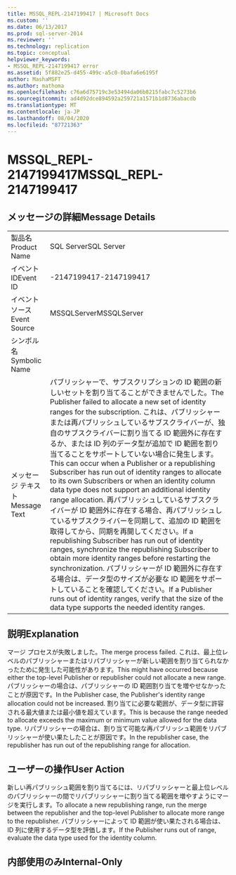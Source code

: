 ```yaml
---
title: MSSQL_REPL-2147199417 | Microsoft Docs
ms.custom: ''
ms.date: 06/13/2017
ms.prod: sql-server-2014
ms.reviewer: ''
ms.technology: replication
ms.topic: conceptual
helpviewer_keywords:
- MSSQL_REPL-2147199417 error
ms.assetid: 5f882e25-d455-499c-a5c0-0bafa6e6195f
author: MashaMSFT
ms.author: mathoma
ms.openlocfilehash: c76a6d75719c3e53494da06b8215fabc7c5273b6
ms.sourcegitcommit: ad4d92dce894592a259721a1571b1d8736abacdb
ms.translationtype: MT
ms.contentlocale: ja-JP
ms.lasthandoff: 08/04/2020
ms.locfileid: "87721363"
---
```

# <a name="mssql_repl-2147199417"></a><span data-ttu-id="1a351-102">MSSQL_REPL-2147199417</span><span class="sxs-lookup"><span data-stu-id="1a351-102">MSSQL_REPL-2147199417</span></span>
    
## <a name="message-details"></a><span data-ttu-id="1a351-103">メッセージの詳細</span><span class="sxs-lookup"><span data-stu-id="1a351-103">Message Details</span></span>  
  
|||  
|-|-|  
|<span data-ttu-id="1a351-104">製品名</span><span class="sxs-lookup"><span data-stu-id="1a351-104">Product Name</span></span>|<span data-ttu-id="1a351-105">SQL Server</span><span class="sxs-lookup"><span data-stu-id="1a351-105">SQL Server</span></span>|  
|<span data-ttu-id="1a351-106">イベント ID</span><span class="sxs-lookup"><span data-stu-id="1a351-106">Event ID</span></span>|<span data-ttu-id="1a351-107">-2147199417</span><span class="sxs-lookup"><span data-stu-id="1a351-107">-2147199417</span></span>|  
|<span data-ttu-id="1a351-108">イベント ソース</span><span class="sxs-lookup"><span data-stu-id="1a351-108">Event Source</span></span>|<span data-ttu-id="1a351-109">MSSQLServer</span><span class="sxs-lookup"><span data-stu-id="1a351-109">MSSQLServer</span></span>|  
|<span data-ttu-id="1a351-110">シンボル名</span><span class="sxs-lookup"><span data-stu-id="1a351-110">Symbolic Name</span></span>||  
|<span data-ttu-id="1a351-111">メッセージ テキスト</span><span class="sxs-lookup"><span data-stu-id="1a351-111">Message Text</span></span>|<span data-ttu-id="1a351-112">パブリッシャーで、サブスクリプションの ID 範囲の新しいセットを割り当てることができませんでした。</span><span class="sxs-lookup"><span data-stu-id="1a351-112">The Publisher failed to allocate a new set of identity ranges for the subscription.</span></span> <span data-ttu-id="1a351-113">これは、パブリッシャーまたは再パブリッシュしているサブスクライバーが、独自のサブスクライバーに割り当てる ID 範囲外に存在するか、または ID 列のデータ型が追加で ID 範囲を割り当てることをサポートしていない場合に発生します。</span><span class="sxs-lookup"><span data-stu-id="1a351-113">This can occur when a Publisher or a republishing Subscriber has run out of identity ranges to allocate to its own Subscribers or when an identity column data type does not support an additional identity range allocation.</span></span> <span data-ttu-id="1a351-114">再パブリッシュしているサブスクライバーが ID 範囲外に存在する場合、再パブリッシュしているサブスクライバーを同期して、追加の ID 範囲を取得してから、同期を再開してください。</span><span class="sxs-lookup"><span data-stu-id="1a351-114">If a republishing Subscriber has run out of identity ranges, synchronize the republishing Subscriber to obtain more identity ranges before restarting the synchronization.</span></span> <span data-ttu-id="1a351-115">パブリッシャーが ID 範囲外に存在する場合は、データ型のサイズが必要な ID 範囲をサポートしていることを確認してください。</span><span class="sxs-lookup"><span data-stu-id="1a351-115">If a Publisher runs out of identity ranges, verify that the size of the data type supports the needed identity ranges.</span></span>|  
  
## <a name="explanation"></a><span data-ttu-id="1a351-116">説明</span><span class="sxs-lookup"><span data-stu-id="1a351-116">Explanation</span></span>  
 <span data-ttu-id="1a351-117">マージ プロセスが失敗しました。</span><span class="sxs-lookup"><span data-stu-id="1a351-117">The merge process failed.</span></span> <span data-ttu-id="1a351-118">これは、最上位レベルのパブリッシャーまたはリパブリッシャーが新しい範囲を割り当てられなかったために発生した可能性があります。</span><span class="sxs-lookup"><span data-stu-id="1a351-118">This might have occurred because either the top-level Publisher or republisher could not allocate a new range.</span></span> <span data-ttu-id="1a351-119">パブリッシャーの場合は、パブリッシャーの ID 範囲割り当てを増やせなかったことが原因です。</span><span class="sxs-lookup"><span data-stu-id="1a351-119">In the Publisher case, the Publisher's identity range allocation could not be increased.</span></span> <span data-ttu-id="1a351-120">割り当てに必要な範囲が、データ型に許容される最大値または最小値を超えています。</span><span class="sxs-lookup"><span data-stu-id="1a351-120">This is because the range needed to allocate exceeds the maximum or minimum value allowed for the data type.</span></span> <span data-ttu-id="1a351-121">リパブリッシャーの場合は、割り当て可能な再パブリッシュ範囲をリパブリッシャーが使い果たしたことが原因です。</span><span class="sxs-lookup"><span data-stu-id="1a351-121">In the republisher case, the republisher has run out of the republishing range for allocation.</span></span>  
  
## <a name="user-action"></a><span data-ttu-id="1a351-122">ユーザーの操作</span><span class="sxs-lookup"><span data-stu-id="1a351-122">User Action</span></span>  
 <span data-ttu-id="1a351-123">新しい再パブリッシュ範囲を割り当てるには、リパブリッシャーと最上位レベルのパブリッシャーの間でリパブリッシャーに割り当てる範囲を増やすようにマージを実行します。</span><span class="sxs-lookup"><span data-stu-id="1a351-123">To allocate a new republishing range, run the merge between the republisher and the top-level Publisher to allocate more range to the republisher.</span></span> <span data-ttu-id="1a351-124">パブリッシャーによって ID 範囲が使い果たされる場合は、ID 列に使用するデータ型を評価します。</span><span class="sxs-lookup"><span data-stu-id="1a351-124">If the Publisher runs out of range, evaluate the data type used for the identity column.</span></span>  
  
## <a name="internal-only"></a><span data-ttu-id="1a351-125">内部使用のみ</span><span class="sxs-lookup"><span data-stu-id="1a351-125">Internal-Only</span></span>  
  
